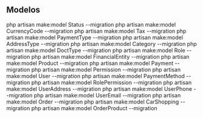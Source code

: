 ## Modelos

php artisan make:model Status --migration
php artisan make:model CurrencyCode --migration
php artisan make:model Tax --migration
php artisan make:model PaymentType --migration
php artisan make:model AddressType --migration
php artisan make:model Category --migration
php artisan make:model DoctType --migration
php artisan make:model Role --migration
php artisan make:model FinancialEntity --migration
php artisan make:model Product --migration
php artisan make:model Payment --migration
php artisan make:model Permission --migration
php artisan make:model User --migration
php artisan make:model PaymentMethod --migration
php artisan make:model RolePermission --migration
php artisan make:model UserAddress --migration
php artisan make:model UserPhone --migration
php artisan make:model UserEmail --migration
php artisan make:model Order --migration
php artisan make:model CarShopping --migration
php artisan make:model OrderProduct --migration

